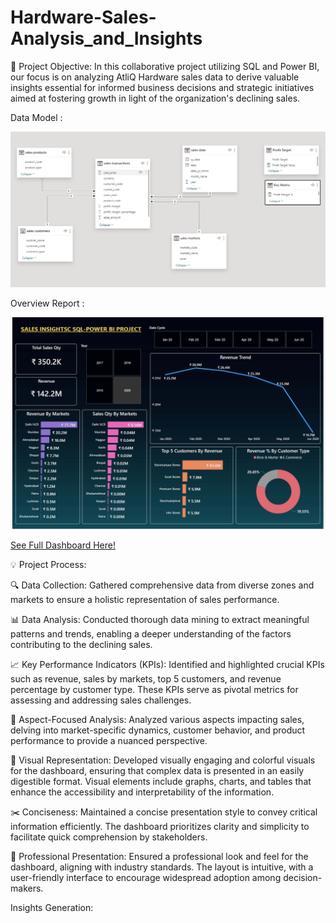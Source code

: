 # Hardware-Sales-Analysis_and_Insights

🎯 Project Objective:
In this collaborative project utilizing SQL and Power BI, our focus is on analyzing AtliQ Hardware sales data to derive valuable insights essential for informed business decisions and strategic initiatives aimed at fostering growth in light of the organization's declining sales.

Data Model :

![Data Model](Data_Model.png)

Overview Report :

![See Report](Key_Insights.png)

[See Full Dashboard Here!](https://app.powerbi.com/view?r=eyJrIjoiNDk0MzNkNTAtYzliMS00Y2E5LWFlZjAtZDkzN2JlYWIzN2RkIiwidCI6ImRmODY3OWNkLWE4MGUtNDVkOC05OWFjLWM4M2VkN2ZmOTVhMCJ9)



💡 Project Process:

🔍 Data Collection: Gathered comprehensive data from diverse zones and markets to ensure a holistic representation of sales performance.

📊 Data Analysis: Conducted thorough data mining to extract meaningful patterns and trends, enabling a deeper understanding of the factors contributing to the declining sales.

📈 Key Performance Indicators (KPIs): Identified and highlighted crucial KPIs such as revenue, sales by markets, top 5 customers, and revenue percentage by customer type. 
These KPIs serve as pivotal metrics for assessing and addressing sales challenges.

🔎 Aspect-Focused Analysis: Analyzed various aspects impacting sales, delving into market-specific dynamics, customer behavior, and product performance to provide a nuanced perspective.

🎨 Visual Representation: Developed visually engaging and colorful visuals for the dashboard, ensuring that complex data is presented in an easily digestible format. 
Visual elements include graphs, charts, and tables that enhance the accessibility and interpretability of the information.

✂️ Conciseness: Maintained a concise presentation style to convey critical information efficiently. The dashboard prioritizes clarity and simplicity to facilitate quick comprehension by stakeholders.

💼 Professional Presentation: Ensured a professional look and feel for the dashboard, aligning with industry standards. The layout is intuitive, with a user-friendly interface to encourage widespread adoption among decision-makers.

Insights Generation: 


